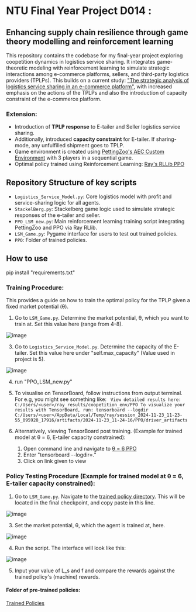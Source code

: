 # NTU Final Year Project D014 : 
## Enhancing supply chain resilience through game theory modelling and reinforcement learning
This repository contains the codebase for my final-year project exploring coopetition dynamics in logistics service sharing. It integrates game-theoretic modeling with reinforcement learning to simulate strategic interactions among e-commerce platforms, sellers, and third-party logistics providers (TPLPs). This builds on a current study: ["The strategic analysis of logistics service sharing in an e-commerce platform"](https://www.sciencedirect.com/science/article/abs/pii/S0305048318313628), with increased emphasis on the actions of the TPLPs and also the introduction of capacity constraint of the e-commerce platform.
### Extension:

* Introduction of **TPLP response** to E-tailer and Seller logistics service sharing.
* Additionally, introduced **capacity constraint** for E-tailer. If sharing-mode, any unfulfilled shipment goes to TPLP.
* Game environment is created using [PettingZoo's AEC Custom Environment](https://pettingzoo.farama.org/api/aec/) with 3 players in a sequential game.
* Optimal policy trained using Reinforcement Learning: [Ray's RLLib PPO](https://docs.ray.io/en/latest/rllib/rllib-algorithms.html#ppo)

## Repository Structure of key scripts

- `Logistics_Service_Model.py`: Core logistics model with profit and service-sharing logic for all agents.
- `StackelBerg.py`: Stackelberg game logic used to simulate strategic responses of the e-tailer and seller.
- `PPO_LSM_new.py`: Main reinforcement learning training script integrating PettingZoo and PPO via Ray RLlib.
- `LSM_Game.py`: Pygame interface for users to test out trained policies.
- `PPO`: Folder of trained policies.
  
## How to use 

pip install "requirements.txt"

### Training Procedure:
This provides a guide on how to train the optimal policy for the TPLP given a fixed market potential (θ).

1. Go to `LSM_Game.py`. Determine the market potential, θ, which you want to train at. Set this value here (range from 4-8).

![image](https://github.com/user-attachments/assets/b1ba279f-e197-4199-ac6c-3ee9b412275d)

3. Go to `Logistics_Service_Model.py`. Determine the capacity of the E-tailer. Set this value here under "self.max_capacity" (Value used in project is 5).

![image](https://github.com/user-attachments/assets/dfc6fa75-b0a5-4876-9cd1-94a65110c040)

4. run "PPO_LSM_new.py"
5. To visualise on TensorBoard, follow instructions from output terminal. For e.g, you might see something like: ` View detailed results here: C:/Users/<user>/ray_results/coopetition_env/PPO
To visualize your results with TensorBoard, run: tensorboard --logdir C:/Users/<user>/AppData/Local/Temp/ray/session_2024-11-23_11-23-55_095928_17916/artifacts/2024-11-23_11-24-16/PPO/driver_artifacts`
6. Alternatively, viewing TensorBoard post training. (Example for trained model at θ = 6, E-tailer capacity constrained):
   
   1. Open command line and navigate to [θ = 6 PPO](PPO/Theta_6_1)
   2. Enter "tensorboard --logdir=."
   3. Click on link given to view

### Policy Testing Procedure (Example for trained model at θ = 6, E-tailer capacity constrained):

1. Go to `LSM_Game.py`. Navigate to the [trained policy directory](PPO/Theta_6_1/checkpoint_000487/policies/tplp_policy). This will be located in the final checkpoint, and copy paste in this line.
   
![image](https://github.com/user-attachments/assets/00f0dcef-18c2-4fe0-ac86-ecd8948ba319)

3. Set the market potential, θ,  which the agent is trained at, here.

![image](https://github.com/user-attachments/assets/824ffa01-6602-4d0b-91f9-e6075e97f86d)

4. Run the script. The interface will look like this:

![image](https://github.com/user-attachments/assets/37c61736-5b54-47c9-b6c1-f134b58d8671)

5. Input your value of L_s and f and compare the rewards against the trained policy's (machine) rewards.
   
#### Folder of pre-trained policies:
[Trained Policies](PPO)
   
